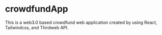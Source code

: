# crowdfundApp

This is a web3.0 based crowdfund web application created by using React, Tailwindcss, and Thirdweb API.
